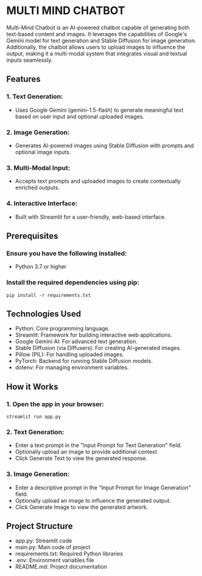 # MULTI MIND CHATBOT

Multi-Mind Chatbot is an AI-powered chatbot capable of generating both text-based content and images. It leverages the capabilities of Google's Gemini model for text generation and Stable Diffusion for image generation. Additionally, the chatbot allows users to upload images to influence the output, making it a multi-modal system that integrates visual and textual inputs seamlessly.

## Features

### 1. Text Generation:
- Uses Google Gemini (gemini-1.5-flash) to generate meaningful text based on user input and optional uploaded images.
### 2. Image Generation:
- Generates AI-powered images using Stable Diffusion with prompts and optional image inputs.
### 3. Multi-Modal Input:
- Accepts text prompts and uploaded images to create contextually enriched outputs.
### 4. Interactive Interface:
- Built with Streamlit for a user-friendly, web-based interface.

## Prerequisites

### Ensure you have the following installed:
- Python 3.7 or higher
<!-- start code-->
### Install the required dependencies using pip:
    pip install -r requirements.txt
<!-- end code-->

## Technologies Used
- Python: Core programming language.
- Streamlit: Framework for building interactive web applications.
- Google Gemini AI: For advanced text generation.
- Stable Diffusion (via Diffusers): For creating AI-generated images.
- Pillow (PIL): For handling uploaded images.
- PyTorch: Backend for running Stable Diffusion models.
- dotenv: For managing environment variables.

## How it Works

<!-- code start-->
### 1. Open the app in your browser:
    streamlit run app.py
<!-- code end-->
### 2. Text Generation:
- Enter a text prompt in the "Input Prompt for Text Generation" field.
- Optionally upload an image to provide additional context.
- Click Generate Text to view the generated response.
### 3. Image Generation:
- Enter a descriptive prompt in the "Input Prompt for Image Generation" field.
- Optionally upload an image to influence the generated output.
- Click Generate Image to view the generated artwork.

## Project Structure

- app.py:  Streamlit code
- main.py: Main code of project
- requirements.txt: Required Python libraries
- .env: Environment variables file
- README.md: Project documentation
